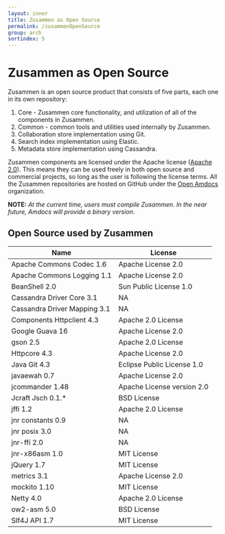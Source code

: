 ```yaml
---
layout: inner
title: Zusammen as Open Source
permalink: /zusammenOpenSource
group: arch
sortindex: 5
---
```

# Zusammen as Open Source

Zusammen is an open source product that consists of five parts, each one in its own repository:
1. Core - Zusammen core functionality, and utilization of all of the components in Zusammen. 
2. Common - common tools and utilities used internally by Zusammen.
3. Collaboration store implementation using Git.
4. Search index implementation using Elastic.
5. Metadata store implementation using Cassandra.
 
Zusammen components are licensed under the Apache license ([Apache 2.0](http://www.apache.org/licenses/LICENSE-2.0)). This means they can be used freely in both open source and commercial projects, so long as the user is following the license terms.
All the Zusammen repositories are hosted on GitHub under the [Open Amdocs](https://github.com/open-amdocs) organization.
 
**NOTE:** _At the current time, users must compile Zusammen. In the near future, Amdocs will provide a binary version._

## Open Source used by Zusammen 

| Name                         | License                    |
| ---------------------------- | -------------------------- |
| Apache Commons Codec 1.6     | Apache License 2.0         |
| Apache Commons Logging 1.1   | Apache License 2.0         |
| BeanShell 2.0                | Sun Public License 1.0     |
| Cassandra Driver Core 3.1    | NA                         | 
| Cassandra Driver Mapping 3.1 | NA                         | 
| Components Httpclient 4.3    | Apache 2.0 License         | 
| Google Guava 16              | Apache License 2.0         |
| gson 2.5                     | Apache 2.0 License         |
| Httpcore 4.3                 | Apache License 2.0         |
| Java Git 4.3                 | Eclipse Public License 1.0 |
| javaewah 0.7                 | Apache License 2.0         |
| jcommander 1.48              | Apache License version 2.0 | 
| Jcraft Jsch 0.1.*            | BSD License                |
| jffi 1.2                     | Apache 2.0 License         |
| jnr constants 0.9            | NA                         | 
| jnr posix 3.0                | NA                         | 
| jnr-ffi 2.0                  | NA                         | 
| jnr-x86asm 1.0               | MIT License                |
| jQuery 1.7                   | MIT License                |
| metrics 3.1                  | Apache License 2.0         |
| mockito 1.10                 | MIT License                |
| Netty 4.0                    | Apache 2.0 License         | 
| ow2-asm 5.0                  | BSD License                |
| Slf4J API 1.7                | MIT License                |
